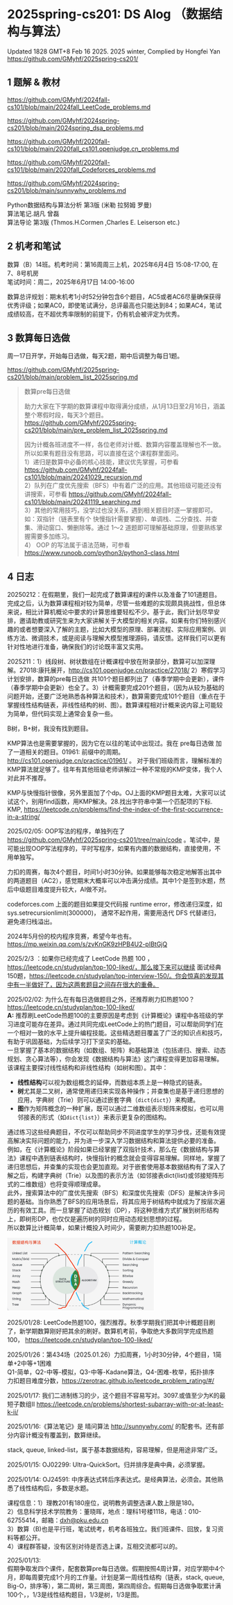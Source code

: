 # 2025spring-cs201: DS Alog （数据结构与算法）

Updated 1828 GMT+8 Feb 16 2025. 2025 winter, Complied by Hongfei Yan  
https://github.com/GMyhf/2025spring-cs201/


## 1 题解 & 教材
https://github.com/GMyhf/2024fall-cs101/blob/main/2024fall_LeetCode_problems.md  

https://github.com/GMyhf/2024spring-cs201/blob/main/2024spring_dsa_problems.md  

https://github.com/GMyhf/2020fall-cs101/blob/main/2020fall_cs101.openjudge.cn_problems.md

https://github.com/GMyhf/2020fall-cs101/blob/main/2020fall_Codeforces_problems.md

https://github.com/GMyhf/2024spring-cs201/blob/main/sunnywhy_problems.md

Python数据结构与算法分析 第3版 (米勒 拉努姆 罗曼)   
算法笔记.胡凡 曾磊  
算法导论 第3版  (Thmos.H.Cormen ,Charles E. Leiserson etc.)



## 2 机考和笔试
数算（B）14班。机考时间：第16周周三上机，2025年6月4日 15:08-17:00, 在7、8号机房  
笔试时间：周二，2025年6月17日 14:00-16:00

数算总评规划：期末机考1小时52分钟包含6个题目，AC5或者AC6尽量确保获得优秀评级；如果AC0，即使笔试满分，总评最高也只能达到84；如果AC4，笔试成绩较高，在不超优秀率限制的前提下，仍有机会被评定为优秀。

## 3 数算每日选做
周一17日开学，开始每日选做，每天2题，期中后调整为每日1题。

https://github.com/GMyhf/2025spring-cs201/blob/main/problem_list_2025spring.md

> 数算pre每日选做
>
> 助力大家在下学期的数算课程中取得满分成绩，从1月13日至2月16日，涵盖整个寒假时段，每天3个题目。  
> https://github.com/GMyhf/2025spring-cs201/blob/main/pre_problem_list_2025spring.md
>
> 因为计概各班进度不一样，各位老师对计概、数算内容覆盖理解也不一致。所以如果有题目没有思路，可以直接在这个课程群里面问。  
> 1）递归是数算中必备的核心技能，建议优先掌握，可参看 https://github.com/GMyhf/2024fall-cs101/blob/main/20241029_recursion.md  
> 2）队列在广度优先搜索（BFS）中有着广泛的应用。其他班级可能还没有讲搜索，可参看 https://github.com/GMyhf/2024fall-cs101/blob/main/20241119_searching.md  
> 3）其他的常用技巧，没学过也没关系，遇到相关题目时逐一掌握即可。如：双指针（链表里有个 快慢指针需要掌握）、单调栈、二分查找、并查集、滑动窗口、懒删除等。通过 1～2 道题即可理解基础原理，但要熟练掌握需要多加练习。  
> 4） OOP 的写法属于语法范畴，可参看 https://www.runoob.com/python3/python3-class.html


## 4 日志
20250212：在假期里，我们一起完成了数算课程的课件以及准备了101道题目。完成之后，认为数算课程相对较为简单，尽管一些难题的实现颇具挑战性，但总体来说，相比计算机概论中要求的计算思维要轻松不少。基于此，我们计划尽早安排，邀请助教或研究生来为大家讲解关于大模型的相关内容。如果有你们特别感兴趣的或者想要深入了解的主题，比如大模型的原理、部署流程、实际应用案例、训练方法、微调技术，或是阅读与理解大模型推理源码，请反馈。这样我们可以更有针对性地进行准备，确保我们的讨论既丰富又实用。

2025211：1）线段树、树状数组在计概课程中放在附录部分，数算可以加深理解。27018:康托展开，http://cs101.openjudge.cn/practice/27018/  2）寒假学习计划安排，数算的pre每日选做 共101个题目都列出了（春季学期中会更新），课件（春季学期中会更新）也全了。3）计概需要完成201个题目，（因为从较为基础的问题开始，还要广泛地熟悉各种算法和技术），数算需要完成101个题目（重点在于掌握线性结构链表，非线性结构的树、图）。数算课程相对计概来说内容上可能较为简单，但代码实现上通常会复杂一些。

B树，B+树，我没有找到题目。

KMP算法也是需要掌握的，因为它在以往的笔试中出现过。我在 pre每日选做 加了一道相关的题目。01961: 前缀中的周期。http://cs101.openjudge.cn/practice/01961/ 。 对于我们班级而言，理解标准的KMP算法就足够了。往年有其他班级老师讲解过一种不常规的KMP变体，我个人对此并不推荐。

KMP与快慢指针很像，另外里面加了个dp。OJ上面的KMP题目太难，大家可以试试这个，别用find函数，用KMP解决。28.找出字符串中第一个匹配项的下标. KMP, https://leetcode.cn/problems/find-the-index-of-the-first-occurrence-in-a-string/

2025/02/05: OOP写法的程序，单独列在了 https://github.com/GMyhf/2025spring-cs201/tree/main/code 。笔试中，是可能出现OOP写法程序的，平时写程序，如果有内置的数据结构，直接使用，不用单独写。

力扣的周赛，每次4个题目，时间1小时30分钟。如果能够每次稳定地解答出其中的两道题目（AC2），感觉期末大概率可以冲击满分成绩。其中1个是签到水题，然后中级题目难度提升较大，AI做不对。

codeforces.com 上面的题目如果提交代码报 runtime error，修改递归深度，如sys.setrecursionlimit(300000)， 通常不起作用，需要用迭代 DFS 代替递归，避免递归栈溢出。

2024年5月份的校内程序竞赛，希望今年也有。https://mp.weixin.qq.com/s/zvKnGK9zHPB4U2-pIBtGjQ

2025/2/3 ：如果你已经完成了 LeetCode 热题 100 ，https://leetcode.cn/studyplan/top-100-liked/，那么接下来可以继续 面试经典150题，https://leetcode.cn/studyplan/top-interview-150/。你会惊喜的发现其中有一半做好了，因为这两套题目之间存在很大的重叠。

2025/02/02: 为什么在有每日选做题目之外，还推荐刷力扣热题100？https://leetcode.cn/studyplan/top-100-liked/   
**A:** 推荐刷LeetCode热题100的主要原因是考虑到《计算概论》课程中各班级的学习进度可能存在差异。通过共同完成LeetCode上的热门题目，可以帮助同学们在一个相对一致的水平上提升编程技能。这些精选题目覆盖了广泛的知识点和技巧，有助于巩固基础，为后续学习打下坚实的基础。  
一旦掌握了基本的数据结构（如数组、矩阵）和基础算法（包括递归、搜索、动态规划、贪心算法等），你会发现《数据结构与算法》这门课程变得更加容易理解。该课程主要探讨线性结构和非线性结构（如树和图）。其中：  

- **线性结构**可以视为数组概念的延伸，而数组本质上是一种隐式的链表。  
- **树**尤其是二叉树，通常使用递归来实现各种操作；并查集也是基于递归思想的应用，字典树（Trie）则可以通过嵌套字典（`dict{dict}`）来构建。  
- **图**作为矩阵概念的一种扩展，既可以通过二维数组表示矩阵来模拟，也可以用邻接表的形式（如`dict{list}`）来表示更复杂的图结构。

通过练习这些经典题目，不仅可以帮助同步不同进度学生的学习步伐，还能有效提高解决实际问题的能力，并为进一步深入学习数据结构和算法提供必要的准备。  
例如，在《计算概论》阶段如果已经掌握了双指针技术，那么在《数据结构与算法》课程中遇到链表结构时，快慢指针的概念就会变得容易理解。同样地，掌握了递归思想后，并查集的实现也会更加直观。对于嵌套使用基本数据结构有了深入了解之后，构建字典树（Trie）以及图的表示方法（如邻接表dict{list}或邻接矩阵形式的二维数组）也将变得顺理成章。  
此外，搜索算法中的广度优先搜索（BFS）和深度优先搜索（DFS）是解决许多问题的基础。当你熟悉了BFS的应用场景后，将其应用于树结构中就成为了按层次遍历的有效工具。而一旦掌握了动态规划（DP），将这种思维方式扩展到树形结构上，即树形DP，也仅仅是遍历树的同时应用动态规划思想的过程。  
所以数算比计概简单，如果计概投入时间少，需要刷力扣热题100补足。

<img src="https://raw.githubusercontent.com/GMyhf/img/main/img/image-20250207152537952.png" alt="image-20250207152537952" style="zoom: 33%;" />

2025/01/28: LeetCode热题100，强烈推荐。秋季学期我们把其中计概题目刷了，新学期数算刚好把其余的刷好。数算机考前，争取绝大多数同学完成热题100， https://leetcode.cn/studyplan/top-100-liked/

2025/01/26：第434场（2025.01.26）力扣周赛，1小时30分钟，4个题目，1简单+2中等+1困难  
Q1-简单，Q2-中等-模拟，Q3-中等-Kadane算法，Q4-困难-枚举，拓扑排序  
力扣题目难度分数，https://zerotrac.github.io/leetcode_problem_rating/#/

2025/01/17: 我们二进制练习的少，这个题目不容易写对。3097.或值至少为K的最短子数组II
https://leetcode.cn/problems/shortest-subarray-with-or-at-least-k-ii/

2025/01/16:《算法笔记》是 晴问算法 http://sunnywhy.com/ 的配套书。还有部分内容计概没有覆盖到，数算继续。

stack, queue, linked-list，属于基本数据结构，容易理解，但是用途非常广泛。

2025/01/15: OJ02299: Ultra-QuickSort。归并排序是典中典，必须掌握。

2025/01/14: OJ24591: 中序表达式转后序表达式。是经典算法，必须会。其他熟悉了线性结构后，多数是水题。

课程信息：1）理教201有180座位，说明教务调整选课人数上限是180。  
2）信息科学技术学院教务：董晓晖，地点：理科1号楼1118，电话：010-62755414，邮箱：dxh@pku.edu.cn  
3）数算（B)也是平行班，笔试统考，机考各班独立。我们班课件、回放，复习资料等都公开。  
4）课程群答疑，没有区别对待是否选上课，互相交流都可以的。

2025/01/13:   
假期争取发四个课件，配套数算pre每日选做。假期按照4周计算，对应学期中4个月，即每周要完成1个月的工作量。计划是第一周线性结构（链表，stack, queue, Big-O，排序等），第二周树，第三周图，第四周综合。假期每日选做争取累计满100个，，1/3是线性结构题目，1/3是树，1/3是图。
